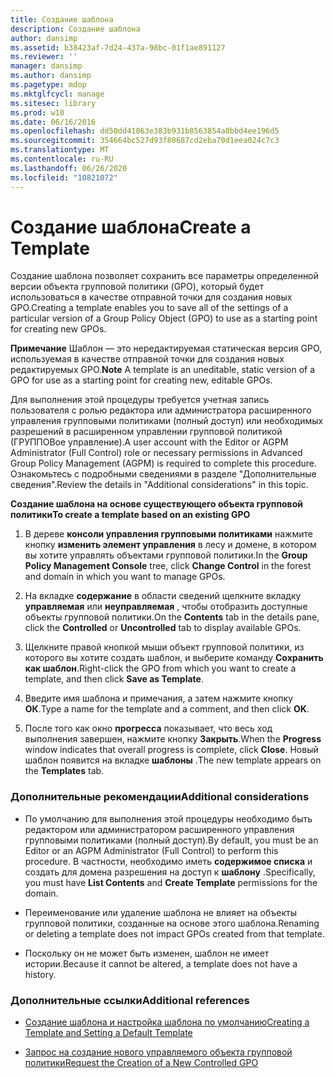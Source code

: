```yaml
---
title: Создание шаблона
description: Создание шаблона
author: dansimp
ms.assetid: b38423af-7d24-437a-98bc-01f1ae891127
ms.reviewer: ''
manager: dansimp
ms.author: dansimp
ms.pagetype: mdop
ms.mktglfcycl: manage
ms.sitesec: library
ms.prod: w10
ms.date: 06/16/2016
ms.openlocfilehash: dd50dd41863e383b931b8563854a8bbd4ee196d5
ms.sourcegitcommit: 354664bc527d93f80687cd2eba70d1eea024c7c3
ms.translationtype: MT
ms.contentlocale: ru-RU
ms.lasthandoff: 06/26/2020
ms.locfileid: "10821072"
---
```

# <span data-ttu-id="96ffa-103">Создание шаблона</span><span class="sxs-lookup"><span data-stu-id="96ffa-103">Create a Template</span></span>


<span data-ttu-id="96ffa-104">Создание шаблона позволяет сохранить все параметры определенной версии объекта групповой политики (GPO), который будет использоваться в качестве отправной точки для создания новых GPO.</span><span class="sxs-lookup"><span data-stu-id="96ffa-104">Creating a template enables you to save all of the settings of a particular version of a Group Policy Object (GPO) to use as a starting point for creating new GPOs.</span></span>

<span data-ttu-id="96ffa-105">**Примечание**  Шаблон — это нередактируемая статическая версия GPO, используемая в качестве отправной точки для создания новых редактируемых GPO.</span><span class="sxs-lookup"><span data-stu-id="96ffa-105">**Note** A template is an uneditable, static version of a GPO for use as a starting point for creating new, editable GPOs.</span></span>

 

<span data-ttu-id="96ffa-106">Для выполнения этой процедуры требуется учетная запись пользователя с ролью редактора или администратора расширенного управления групповыми политиками (полный доступ) или необходимых разрешений в расширенном управлении групповой политикой (ГРУППОВое управление).</span><span class="sxs-lookup"><span data-stu-id="96ffa-106">A user account with the Editor or AGPM Administrator (Full Control) role or necessary permissions in Advanced Group Policy Management (AGPM) is required to complete this procedure.</span></span> <span data-ttu-id="96ffa-107">Ознакомьтесь с подробными сведениями в разделе "Дополнительные сведения".</span><span class="sxs-lookup"><span data-stu-id="96ffa-107">Review the details in "Additional considerations" in this topic.</span></span>

**<span data-ttu-id="96ffa-108">Создание шаблона на основе существующего объекта групповой политики</span><span class="sxs-lookup"><span data-stu-id="96ffa-108">To create a template based on an existing GPO</span></span>**

1.  <span data-ttu-id="96ffa-109">В дереве **консоли управления групповыми политиками** нажмите кнопку **изменить элемент управления** в лесу и домене, в котором вы хотите управлять объектами групповой политики.</span><span class="sxs-lookup"><span data-stu-id="96ffa-109">In the **Group Policy Management Console** tree, click **Change Control** in the forest and domain in which you want to manage GPOs.</span></span>

2.  <span data-ttu-id="96ffa-110">На вкладке **содержание** в области сведений щелкните вкладку **управляемая** или **неуправляемая** , чтобы отобразить доступные объекты групповой политики.</span><span class="sxs-lookup"><span data-stu-id="96ffa-110">On the **Contents** tab in the details pane, click the **Controlled** or **Uncontrolled** tab to display available GPOs.</span></span>

3.  <span data-ttu-id="96ffa-111">Щелкните правой кнопкой мыши объект групповой политики, из которого вы хотите создать шаблон, и выберите команду **Сохранить как шаблон**.</span><span class="sxs-lookup"><span data-stu-id="96ffa-111">Right-click the GPO from which you want to create a template, and then click **Save as Template**.</span></span>

4.  <span data-ttu-id="96ffa-112">Введите имя шаблона и примечания, а затем нажмите кнопку **ОК**.</span><span class="sxs-lookup"><span data-stu-id="96ffa-112">Type a name for the template and a comment, and then click **OK**.</span></span>

5.  <span data-ttu-id="96ffa-113">После того как окно **прогресса** показывает, что весь ход выполнения завершен, нажмите кнопку **Закрыть**.</span><span class="sxs-lookup"><span data-stu-id="96ffa-113">When the **Progress** window indicates that overall progress is complete, click **Close**.</span></span> <span data-ttu-id="96ffa-114">Новый шаблон появится на вкладке **шаблоны** .</span><span class="sxs-lookup"><span data-stu-id="96ffa-114">The new template appears on the **Templates** tab.</span></span>

### <span data-ttu-id="96ffa-115">Дополнительные рекомендации</span><span class="sxs-lookup"><span data-stu-id="96ffa-115">Additional considerations</span></span>

-   <span data-ttu-id="96ffa-116">По умолчанию для выполнения этой процедуры необходимо быть редактором или администратором расширенного управления групповыми политиками (полный доступ).</span><span class="sxs-lookup"><span data-stu-id="96ffa-116">By default, you must be an Editor or an AGPM Administrator (Full Control) to perform this procedure.</span></span> <span data-ttu-id="96ffa-117">В частности, необходимо иметь **содержимое списка** и создать для домена разрешения на доступ к **шаблону** .</span><span class="sxs-lookup"><span data-stu-id="96ffa-117">Specifically, you must have **List Contents** and **Create Template** permissions for the domain.</span></span>

-   <span data-ttu-id="96ffa-118">Переименование или удаление шаблона не влияет на объекты групповой политики, созданные на основе этого шаблона.</span><span class="sxs-lookup"><span data-stu-id="96ffa-118">Renaming or deleting a template does not impact GPOs created from that template.</span></span>

-   <span data-ttu-id="96ffa-119">Поскольку он не может быть изменен, шаблон не имеет истории.</span><span class="sxs-lookup"><span data-stu-id="96ffa-119">Because it cannot be altered, a template does not have a history.</span></span>

### <span data-ttu-id="96ffa-120">Дополнительные ссылки</span><span class="sxs-lookup"><span data-stu-id="96ffa-120">Additional references</span></span>

-   [<span data-ttu-id="96ffa-121">Создание шаблона и настройка шаблона по умолчанию</span><span class="sxs-lookup"><span data-stu-id="96ffa-121">Creating a Template and Setting a Default Template</span></span>](creating-a-template-and-setting-a-default-template-agpm40.md)

-   [<span data-ttu-id="96ffa-122">Запрос на создание нового управляемого объекта групповой политики</span><span class="sxs-lookup"><span data-stu-id="96ffa-122">Request the Creation of a New Controlled GPO</span></span>](request-the-creation-of-a-new-controlled-gpo-agpm40.md)

 

 





